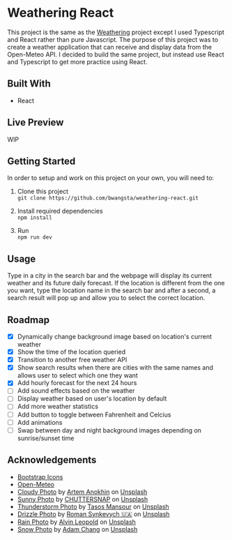 # Weathering React
This project is the same as the [Weathering](https://github.com/bwangsta/weathering) project except I used Typescript and React rather than pure Javascript. The purpose of this project was to create a weather application that can receive and display data from the Open-Meteo API. I decided to build the same project, but instead use React and Typescript to get more practice using React.

## Built With 
- React

## Live Preview
WIP

## Getting Started

In order to setup and work on this project on your own, you will need to:

1. Clone this project\
`git clone https://github.com/bwangsta/weathering-react.git`

2. Install required dependencies\
`npm install`

3. Run\
`npm run dev`

## Usage
Type in a city in the search bar and the webpage will display its current weather and its future daily forecast. If the location is different from the one you want, type the location  name in the search bar and after a second, a search result will pop up and allow you to select the correct location. 

## Roadmap
- [x] Dynamically change background image based on location's current weather
- [x] Show the time of the location queried
- [x] Transition to another free weather API
- [x] Show search results when there are cities with the same names and allows user to select which one they want
- [x] Add hourly forecast for the next 24 hours
- [ ] Add sound effects based on the weather
- [ ] Display weather based on user's location by default
- [ ] Add more weather statistics
- [ ] Add button to toggle between Fahrenheit and Celcius
- [ ] Add animations
- [ ] Swap between day and night background images depending on sunrise/sunset time

## Acknowledgements
- [Bootstrap Icons](https://icons.getbootstrap.com/)
- [Open-Meteo](https://open-meteo.com/)
- [Cloudy Photo](https://unsplash.com/photos/V4qjYCac7y8?utm_source=unsplash&utm_medium=referral&utm_content=creditCopyText) by [Artem Anokhin](https://unsplash.com/@atronyx?utm_source=unsplash&utm_medium=referral&utm_content=creditCopyText) on [Unsplash](https://unsplash.com/)
- [Sunny Photo](https://unsplash.com/photos/TSgwbumanuE?utm_source=unsplash&utm_medium=referral&utm_content=creditCopyText) by [CHUTTERSNAP](https://unsplash.com/@chuttersnap?utm_source=unsplash&utm_medium=referral&utm_content=creditCopyText) on [Unsplash](https://unsplash.com/)
- [Thunderstorm Photo](https://unsplash.com/images/nature/thunderstorm?utm_source=unsplash&utm_medium=referral&utm_content=creditCopyText) by [Tasos Mansour](https://unsplash.com/@mantasos?utm_source=unsplash&utm_medium=referral&utm_content=creditCopyText) on [Unsplash](https://unsplash.com/)
- [Drizzle Photo](https://unsplash.com/photos/qPvBmSvmohs?utm_source=unsplash&utm_medium=referral&utm_content=creditCopyText) by [Roman Synkevych 🇺🇦](https://unsplash.com/@synkevych?utm_source=unsplash&utm_medium=referral&utm_content=creditCopyText) on [Unsplash](https://unsplash.com/)
- [Rain Photo](https://unsplash.com/photos/cWM1ZOSUzU4?utm_source=unsplash&utm_medium=referral&utm_content=creditCopyText) by [Alvin Leopold](https://unsplash.com/@anleo?utm_source=unsplash&utm_medium=referral&utm_content=creditCopyText) on [Unsplash](https://unsplash.com/)
- [Snow Photo](https://unsplash.com/photos/IWenq-4JHqo?utm_source=unsplash&utm_medium=referral&utm_content=creditCopyText) by [Adam Chang](https://unsplash.com/@sametomorrow?utm_source=unsplash&utm_medium=referral&utm_content=creditCopyText) on [Unsplash](https://unsplash.com/)
  